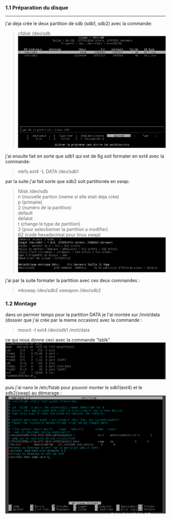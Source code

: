 ### 1.1 Préparation du disque
---
j'ai deja crée le deux partition de sdb (sdb1, sdb2) avec la commande:
>cfdisk /dev/sdb  
![cfdisk](https://github.com/The-flosh/Checkpoint1-tssr/blob/main/ressources/cfdisk.PNG)

j'ai ensuite fait en sorte que sdb1 qui est de 6g soit formater en ext4 avec la commande:
> mkfs.ext4 -L DATA /dev/sdb1

par la suite j'ai fait sorte que sdb2 soit partitionée en swap:  
> fdisk /dev/sdb  
n   (nouvelle partion (meme si elle etait deja crée)  
p   (primaire)  
2   (numéro de la partition)  
default  
defalut  
t (change le type de partition)  
2 (pour selectionner la partition a modifier)  
82 (code hexadecimal pour linux swap)  
![swap](https://github.com/The-flosh/Checkpoint1-tssr/blob/main/ressources/swap.PNG)

j'ai par la suite formater la partition avec ces deux commandes :
>mkswap /dev/sdb2
sweapon /dev/sdb2

### 1.2 Montage
dans un permier temps pour la partition DATA je l'ai montée sur /mnt/data (dossier que j'ai crée par la meme occasion) avec la commande :
>mount -t ext4 /dev/sdb1 /mnt/data

ce qui nous donne ceci avec la commande "lsblk"
![lsblk](https://github.com/The-flosh/Checkpoint1-tssr/blob/main/ressources/montage.PNG)

puis j'ai nano le /etc/fstab pour pouvoir monter le sdb1(ext4) et le sdb2(swap) au démarage :
![fstab](https://github.com/The-flosh/Checkpoint1-tssr/blob/main/ressources/monatge%20au%20demarage.PNG)
